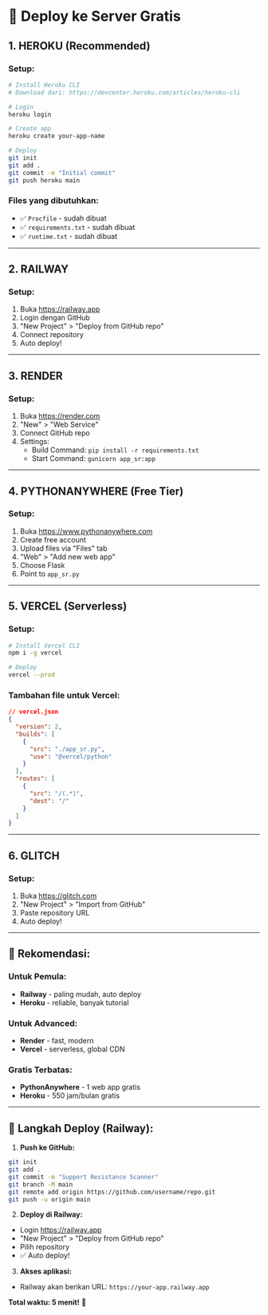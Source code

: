 # 🚀 Deploy ke Server Gratis

## 1. HEROKU (Recommended)

### Setup:
```bash
# Install Heroku CLI
# Download dari: https://devcenter.heroku.com/articles/heroku-cli

# Login
heroku login

# Create app
heroku create your-app-name

# Deploy
git init
git add .
git commit -m "Initial commit"
git push heroku main
```

### Files yang dibutuhkan:
- ✅ `Procfile` - sudah dibuat
- ✅ `requirements.txt` - sudah dibuat  
- ✅ `runtime.txt` - sudah dibuat

---

## 2. RAILWAY

### Setup:
1. Buka https://railway.app
2. Login dengan GitHub
3. "New Project" > "Deploy from GitHub repo"
4. Connect repository
5. Auto deploy!

---

## 3. RENDER

### Setup:
1. Buka https://render.com
2. "New" > "Web Service"
3. Connect GitHub repo
4. Settings:
   - Build Command: `pip install -r requirements.txt`
   - Start Command: `gunicorn app_sr:app`

---

## 4. PYTHONANYWHERE (Free Tier)

### Setup:
1. Buka https://www.pythonanywhere.com
2. Create free account
3. Upload files via "Files" tab
4. "Web" > "Add new web app"
5. Choose Flask
6. Point to `app_sr.py`

---

## 5. VERCEL (Serverless)

### Setup:
```bash
# Install Vercel CLI
npm i -g vercel

# Deploy
vercel --prod
```

### Tambahan file untuk Vercel:
```json
// vercel.json
{
  "version": 2,
  "builds": [
    {
      "src": "./app_sr.py",
      "use": "@vercel/python"
    }
  ],
  "routes": [
    {
      "src": "/(.*)",
      "dest": "/"
    }
  ]
}
```

---

## 6. GLITCH

### Setup:
1. Buka https://glitch.com
2. "New Project" > "Import from GitHub"
3. Paste repository URL
4. Auto deploy!

---

## 🎯 Rekomendasi:

### **Untuk Pemula:** 
- **Railway** - paling mudah, auto deploy
- **Heroku** - reliable, banyak tutorial

### **Untuk Advanced:**
- **Render** - fast, modern
- **Vercel** - serverless, global CDN

### **Gratis Terbatas:**
- **PythonAnywhere** - 1 web app gratis
- **Heroku** - 550 jam/bulan gratis

---

## 📝 Langkah Deploy (Railway):

1. **Push ke GitHub:**
```bash
git init
git add .
git commit -m "Support Resistance Scanner"
git branch -M main
git remote add origin https://github.com/username/repo.git
git push -u origin main
```

2. **Deploy di Railway:**
- Login https://railway.app
- "New Project" > "Deploy from GitHub repo"
- Pilih repository
- ✅ Auto deploy!

3. **Akses aplikasi:**
- Railway akan berikan URL: `https://your-app.railway.app`

**Total waktu: 5 menit!** 🚀